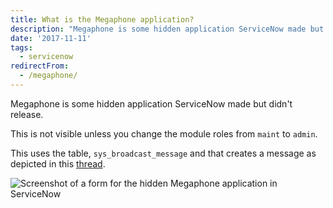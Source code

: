 ```yaml
---
title: What is the Megaphone application?
description: "Megaphone is some hidden application ServiceNow made but didn't release.\r\n\r\nThis is not visible unless you change the module roles from\_maint\_to\_admin.\r\n\r\nTh..."
date: '2017-11-11'
tags:
  - servicenow
redirectFrom:
  - /megaphone/
---
```


<!--StartFragment-->

Megaphone is some hidden application ServiceNow made but didn't release.

This is not visible unless you change the module roles from `maint` to `admin`.

This uses the table, `sys_broadcast_message` and that creates a message as depicted in this [thread](https://community.servicenow.com/community?id=community_question&sys_id=64cfcb65dbdcdbc01dcaf3231f9619f6&anchor=answer_7a0c6be1db181fc01dcaf3231f9619e7&view_source=searchResult).

![Screenshot of a form for the hidden Megaphone application in ServiceNow](/assets/images/2017-megaphone.png "Screenshot of a form for the hidden Megaphone application in ServiceNow")

<!--EndFragment-->